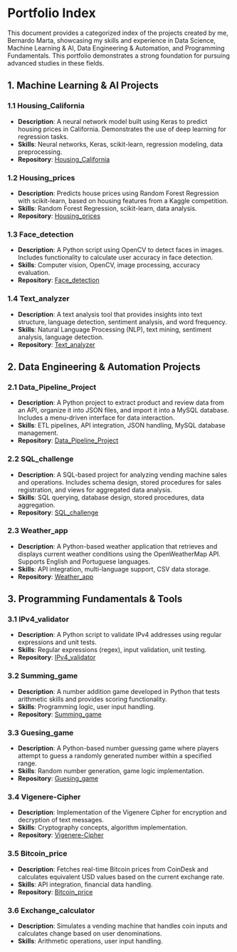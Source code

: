 # Portfolio Index

This document provides a categorized index of the projects created by me, Bernardo Marta, showcasing my skills and experience in Data Science, Machine Learning & AI, Data Engineering & Automation, and Programming Fundamentals. This portfolio demonstrates a strong foundation for pursuing advanced studies in these fields.

## 1. Machine Learning & AI Projects

### 1.1 Housing_California
- **Description**: A neural network model built using Keras to predict housing prices in California. Demonstrates the use of deep learning for regression tasks.
- **Skills**: Neural networks, Keras, scikit-learn, regression modeling, data preprocessing.
- **Repository**: [Housing_California](https://github.com/BernardoMarta/Housing_California)

### 1.2 Housing_prices
- **Description**: Predicts house prices using Random Forest Regression with scikit-learn, based on housing features from a Kaggle competition.
- **Skills**: Random Forest Regression, scikit-learn, data analysis.
- **Repository**: [Housing_prices](https://github.com/BernardoMarta/Housing_prices)

### 1.3 Face_detection
- **Description**: A Python script using OpenCV to detect faces in images. Includes functionality to calculate user accuracy in face detection.
- **Skills**: Computer vision, OpenCV, image processing, accuracy evaluation.
- **Repository**: [Face_detection](https://github.com/BernardoMarta/Face_detection)

### 1.4 Text_analyzer
- **Description**: A text analysis tool that provides insights into text structure, language detection, sentiment analysis, and word frequency.
- **Skills**: Natural Language Processing (NLP), text mining, sentiment analysis, language detection.
- **Repository**: [Text_analyzer](https://github.com/BernardoMarta/Text_analyzer)

## 2. Data Engineering & Automation Projects

### 2.1 Data_Pipeline_Project
- **Description**: A Python project to extract product and review data from an API, organize it into JSON files, and import it into a MySQL database. Includes a menu-driven interface for data interaction.
- **Skills**: ETL pipelines, API integration, JSON handling, MySQL database management.
- **Repository**: [Data_Pipeline_Project](https://github.com/BernardoMarta/Data_Pipeline_Project)

### 2.2 SQL_challenge
- **Description**: A SQL-based project for analyzing vending machine sales and operations. Includes schema design, stored procedures for sales registration, and views for aggregated data analysis.
- **Skills**: SQL querying, database design, stored procedures, data aggregation.
- **Repository**: [SQL_challenge](https://github.com/BernardoMarta/SQL_challenge)

### 2.3 Weather_app
- **Description**: A Python-based weather application that retrieves and displays current weather conditions using the OpenWeatherMap API. Supports English and Portuguese languages.
- **Skills**: API integration, multi-language support, CSV data storage.
- **Repository**: [Weather_app](https://github.com/BernardoMarta/Weather_app)

## 3. Programming Fundamentals & Tools

### 3.1 IPv4_validator
- **Description**: A Python script to validate IPv4 addresses using regular expressions and unit tests.
- **Skills**: Regular expressions (regex), input validation, unit testing.
- **Repository**: [IPv4_validator](https://github.com/BernardoMarta/IPv4_validator)

### 3.2 Summing_game
- **Description**: A number addition game developed in Python that tests arithmetic skills and provides scoring functionality.
- **Skills**: Programming logic, user input handling.
- **Repository**: [Summing_game](https://github.com/BernardoMarta/Summing_game)

### 3.3 Guesing_game
- **Description**: A Python-based number guessing game where players attempt to guess a randomly generated number within a specified range.
- **Skills**: Random number generation, game logic implementation.
- **Repository**: [Guesing_game](https://github.com/BernardoMarta/Guesing_game)

### 3.4 Vigenere-Cipher
- **Description**: Implementation of the Vigenere Cipher for encryption and decryption of text messages.
- **Skills**: Cryptography concepts, algorithm implementation.
- **Repository**: [Vigenere-Cipher](https://github.com/BernardoMarta/Vigenere-Cipher)

### 3.5 Bitcoin_price
- **Description**: Fetches real-time Bitcoin prices from CoinDesk and calculates equivalent USD values based on the current exchange rate.
- **Skills**: API integration, financial data handling.
- **Repository**: [Bitcoin_price](https://github.com/BernardoMarta/Bitcoin_price)

### 3.6 Exchange_calculator
- **Description**: Simulates a vending machine that handles coin inputs and calculates change based on user denominations.
- **Skills**: Arithmetic operations, user input handling.
